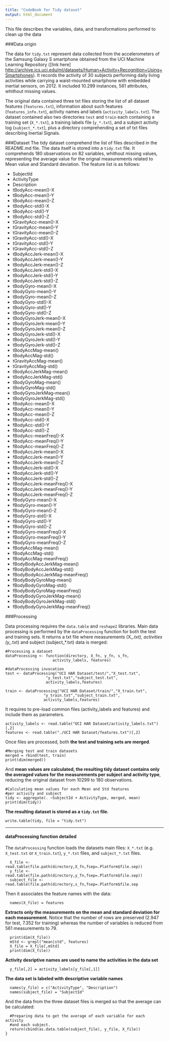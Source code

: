 ```yaml
---
title: "CodeBook for Tidy dataset"
output: html_document
---
```


This file describes the variables, data, and transformations performed to clean up the data

###Data origin

The data for `tidy.txt` represent data collected from the accelerometers of the Samsung Galaxy S smartphone obtained from the UCI Machine Learning Repository ([link here] http://archive.ics.uci.edu/ml/datasets/Human+Activity+Recognition+Using+Smartphones). It records the activity of 30 subjects performing daily living activities while carrying a waist-mounted smartphone with embedded inertial sensors, on 2012. It included 10.299 instances, 561 attributes, whithout missing values. 

The original data contained three txt files storing the list of all dataset features (`features.txt`), information about such features (`features_info.txt`), activity names and labels (`activity_labels.txt`). The dataset contained also two directories `test` and `train` each containing a training set (`X_*.txt`), a training labels file (`y_*.txt`), and a subject activity log (`subject_*.txt`), plus a directory comprehending a set of txt files describing Inertial Signals. 

###Dataset
The tidy dataset comprehend the list of files described in the README.md file. The data itself is stored into a `tidy.txt` file. It comprehends 180 observations on 82 variables, whithout missing values, representing the average value for the orignal measurements related to Mean value and Standard deviation. The feature list is as follows: 

- SubjectId
- ActivityType
- Description
- tBodyAcc-mean()-X
- tBodyAcc-mean()-Y
- tBodyAcc-mean()-Z
- tBodyAcc-std()-X
- tBodyAcc-std()-Y
- tBodyAcc-std()-Z
- tGravityAcc-mean()-X
- tGravityAcc-mean()-Y
- tGravityAcc-mean()-Z
- tGravityAcc-std()-X
- tGravityAcc-std()-Y
- tGravityAcc-std()-Z
- tBodyAccJerk-mean()-X
- tBodyAccJerk-mean()-Y
- tBodyAccJerk-mean()-Z
- tBodyAccJerk-std()-X
- tBodyAccJerk-std()-Y
- tBodyAccJerk-std()-Z
- tBodyGyro-mean()-X
- tBodyGyro-mean()-Y
- tBodyGyro-mean()-Z
- tBodyGyro-std()-X
- tBodyGyro-std()-Y
- tBodyGyro-std()-Z
- tBodyGyroJerk-mean()-X
- tBodyGyroJerk-mean()-Y
- tBodyGyroJerk-mean()-Z
- tBodyGyroJerk-std()-X
- tBodyGyroJerk-std()-Y
- tBodyGyroJerk-std()-Z
- tBodyAccMag-mean()
- tBodyAccMag-std()
- tGravityAccMag-mean()
- tGravityAccMag-std()
- tBodyAccJerkMag-mean()
- tBodyAccJerkMag-std()
- tBodyGyroMag-mean()
- tBodyGyroMag-std()
- tBodyGyroJerkMag-mean()
- tBodyGyroJerkMag-std()
- fBodyAcc-mean()-X
- fBodyAcc-mean()-Y
- fBodyAcc-mean()-Z
- fBodyAcc-std()-X
- fBodyAcc-std()-Y
- fBodyAcc-std()-Z
- fBodyAcc-meanFreq()-X
- fBodyAcc-meanFreq()-Y
- fBodyAcc-meanFreq()-Z
- fBodyAccJerk-mean()-X
- fBodyAccJerk-mean()-Y
- fBodyAccJerk-mean()-Z
- fBodyAccJerk-std()-X
- fBodyAccJerk-std()-Y
- fBodyAccJerk-std()-Z
- fBodyAccJerk-meanFreq()-X
- fBodyAccJerk-meanFreq()-Y
- fBodyAccJerk-meanFreq()-Z
- fBodyGyro-mean()-X
- fBodyGyro-mean()-Y
- fBodyGyro-mean()-Z
- fBodyGyro-std()-X
- fBodyGyro-std()-Y
- fBodyGyro-std()-Z
- fBodyGyro-meanFreq()-X
- fBodyGyro-meanFreq()-Y
- fBodyGyro-meanFreq()-Z
- fBodyAccMag-mean()
- fBodyAccMag-std()
- fBodyAccMag-meanFreq()
- fBodyBodyAccJerkMag-mean()
- fBodyBodyAccJerkMag-std()
- fBodyBodyAccJerkMag-meanFreq()
- fBodyBodyGyroMag-mean()
- fBodyBodyGyroMag-std()
- fBodyBodyGyroMag-meanFreq()
- fBodyBodyGyroJerkMag-mean()
- fBodyBodyGyroJerkMag-std()
- fBodyBodyGyroJerkMag-meanFreq()


###Processing

Data processing requires the `data.table` and `reshape2` libraries. Main data processing is performed by the `dataProcessing` function for both the test and training sets. It returns a txt file where measurements (X_*.txt), activities (y_*.txt) and subject (subject_*.txt) data is merged:

```{r}
#Processing a dataset
dataProcessing <- function(directory, X_fn, y_fn, s_fn, 
                     activity_labels, features) 

#dataProcessing invocation
test <- dataProcessing("UCI HAR Dataset/test/","X_test.txt",
                  "y_test.txt","subject_test.txt",
                  activity_labels,features)

train <- dataProcessing("UCI HAR Dataset/train/","X_train.txt",
                 "y_train.txt","subject_train.txt",
                 activity_labels,features)
```

It requires to pre-load common files (activity_labels and features) and include them as parameters. 
```{r}
activity_labels <- read.table("UCI HAR Dataset/activity_labels.txt")[,2]
features <- read.table("./UCI HAR Dataset/features.txt")[,2]
```

Once files are processed, both **the test and training sets are merged**.
```{r}
#Merging test and train datasets
merged = rbind(test, train)
print(dim(merged))
```

And **mean values are calculated, the resulting tidy dataset contains only the averaged values for the measurements per subject and activity type**, reducing the original dataset from 10299 to 180 observations.

```{r}
#Calculating mean values for each Mean and Std features 
#per activity and subject 
tidy <- aggregate(. ~SubjectId + ActivityType, merged, mean)
print(dim(tidy))
```

**The resulting dataset is stored as a `tidy.txt` file.**

```{r}
write.table(tidy, file = "tidy.txt")
```


---
#### dataProcessing function detailed
The `dataProcessing` function loads the datasets main files: `X_*.txt` (e.g. `X_test.txt` or `X_train.txt`), `y_*.txt` files, and `subject_*.txt` files.

```{r}
  X_file <- read.table(file.path(directory,X_fn,fsep=.Platform$file.sep))
  y_file <- read.table(file.path(directory,y_fn,fsep=.Platform$file.sep))
  subject_file <- read.table(file.path(directory,s_fn,fsep=.Platform$file.sep
```

Then it associates the feature names with the data:
```{r}
  names(X_file) = features
```
  
**Extracts only the measurements on the mean and standard deviation for each measurement**. Notice that the number of rows are preserved (2.947 for test, 7.352 for training) whereas the number of variables is reduced from 561 measurements to 79. 
```{r}
  print(dim(X_file))
  mStd <- grepl("mean|std", features)
  X_file = X_file[,mStd]
  print(dim(X_file))
```
  
**Activity desriptive names are used to name the activities in the data set**
```{r}
  y_file[,2] = activity_labels[y_file[,1]]
```
  
**The data set is labeled with descriptive variable names**
```{r}
  names(y_file) = c("ActivityType", "Description")
  names(subject_file) = "SubjectId"
```

And the data from the three dataset files is merged so that the average can be calculated:

```{r}
  #Preparing data to get the average of each variable for each activity 
  #and each subject.
  return(cbind(as.data.table(subject_file), y_file, X_file))
}
```


